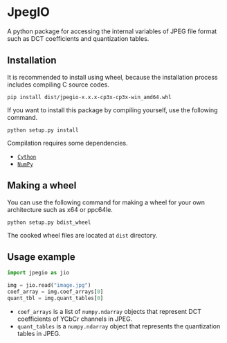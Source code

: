 # JpegIO

A python package for accessing the internal variables of JPEG file format such as DCT coefficients and quantization tables.

## Installation

It is recommended to install using wheel, because the installation process includes compiling C source codes.  
```
pip install dist/jpegio-x.x.x-cp3x-cp3x-win_amd64.whl
```

If you want to install this package by compiling yourself, use the following command.
 
```
python setup.py install
```

Compilation requires some dependencies.

- [`Cython`](https://cython.org/)
- [`NumPy`](http://www.numpy.org/)

## Making a wheel

You can use the following command for making a wheel for your own architecture such as x64 or ppc64le.

```
python setup.py bdist_wheel
```

The cooked wheel files are located at `dist` directory.

## Usage example

```python
import jpegio as jio

img = jio.read("image.jpg")
coef_array = img.coef_arrays[0]  
quant_tbl = img.quant_tables[0]  
```

- `coef_arrays` is a list of `numpy.ndarray` objects that represent DCT coefficients of YCbCr channels in JPEG.
- `quant_tables` is a `numpy.ndarray` object that represents the quantization tables in JPEG.

